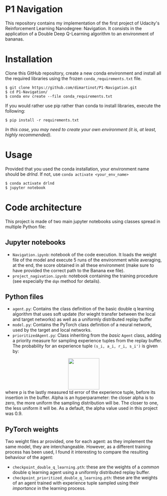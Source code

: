 # P1 Navigation
 This repository contains my implementation of the first project of Udacity's Reinforcement Learning Nanodegree: Navigation.
 It consists in the application of a Double Deep Q-Learning algorithm to an environment of bananas.

# Installation
Clone this GitHub repository, create a new conda environment and install all the required libraries using the frozen `conda_requirements.txt` file.
```shell
$ git clone https://github.com/dimartinot/P1-Navigation.git
$ cd P1-Navigation/
$ conda env create --file conda_requirements.txt
``` 

If you would rather use pip rather than conda to install libraries, execute the following:
```shell
$ pip install -r requirements.txt
```
*In this case, you may need to create your own environment (it is, at least, highly recommended).*

# Usage
Provided that you used the conda installation, your environment name should be *drlnd*. If not, use `conda activate <your_env_name>` 
```shell
$ conda activate drlnd
$ jupyter notebook
```

# Code architecture
This project is made of two main jupyter notebooks using classes spread in multiple Python file:
## Jupyter notebooks
- `Navigation.ipynb`: notebook of the code execution. It loads the weight file of the model and execute 5 runs of the environment while averaging, at the end, the score obtained in all these environment (make sure to have provided the correct path to the Banana exe file). 
- `project_nagivation.ipynb`: notebook containing the training procedure (see especially the `dqn` method for details).

## Python files
 - `agent.py`: Contains the class definition of the basic double q learning algorithm that uses soft update (for wieght transfer between the local and target networks) as well as a uniformly distributed replay buffer
 - `model.py`: Contains the PyTorch class definition of a neural network, used by the target and local networks.
 - `prioritizedAgent.py`: Class inheriting from the *basic* `Agent` class, adding a priority measure for sampling experience tuples from the replay buffer. The probability for an experience tuple `(s_i, a_i, r_i, s_i')` is given by: 
 <div style="text-align:center">
    <img width="100px" src="https://render.githubusercontent.com/render/math?math=\frac{p^{\alpha}}{\sum_{i} p_{i}^{\alpha}}"> 
 </div>
where p is the lastly measured td error of the experience tuple, before its insertion in the buffer. Alpha is an hyperparameter: the closer alpha is to zero, the more uniform the sampling distribution will be. The closer to one, the less uniform it will be. As a default, the alpha value used in this project was 0.9.

## PyTorch weights
Two weight files ar provided, one for each agent: as they implement the same model, they are interchangeable. However, as a different training process has been used, I found it interesting to compare the resulting behaviour of the agent:
 - `checkpoint_double_q_learning.pth`: these are the weights of a *common* double q learning agent using a uniformly distributed replay buffer.
 - `checkpoint_prioritized_double_q_learning.pth`: these are the weights of an agent trained with experience tuple sampled using their *importance* in the learning process.
